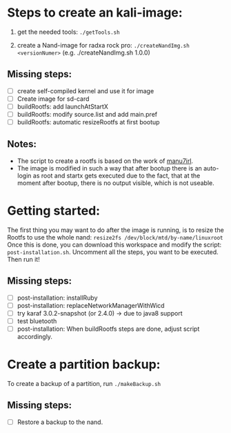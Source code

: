 Steps to create an kali-image:
==============================
1. get the needed tools: 
   `./getTools.sh`

2. create a Nand-image for radxa rock pro:
   `./createNandImg.sh <versionNumer>` (e.g. ./createNandImg.sh 1.0.0)

Missing steps:
--------------
- [ ] create self-compiled kernel and use it for image
- [ ] Create image for sd-card
- [ ] buildRootfs: add launchAtStartX 
- [ ] buildRootfs: modify source.list and add main.pref
- [ ] buildRootfs: automatic resizeRootfs at first bootup

Notes:
------
* The script to create a rootfs is based on the work of [manu7irl](https://github.com/manu7irl).
* The image is modified in such a way that after bootup there is an auto-login as root and startx gets executed due to the fact, that at the moment after bootup, there is no output visible, which is not useable.

Getting started:
================
The first thing you may want to do after the image is running, is to resize the Rootfs to use the whole nand:
`resize2fs /dev/block/mtd/by-name/linuxroot`
Once this is done, you can download this workspace and modify the script: `post-installation.sh`. Uncomment all the steps, you want to be executed. Then run it!

Missing steps:
--------------
- [ ] post-installation: installRuby
- [ ] post-installation: replaceNetworkManagerWithWicd
- [ ] try karaf 3.0.2-snapshot (or 2.4.0) -> due to java8 support
- [ ] test bluetooth
- [ ] post-installation: When buildRootfs steps are done, adjust script accordingly.

Create a partition backup:
==========================
To create a backup of a partition, run `./makeBackup.sh`

Missing steps:
--------------
- [ ] Restore a backup to the nand.
